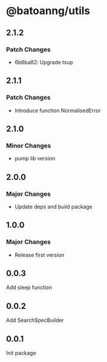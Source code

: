 # @batoanng/utils

## 2.1.2

### Patch Changes

- 6b6ba82: Upgrade tsup

## 2.1.1

### Patch Changes

- Introduce function NormalisedError

## 2.1.0

### Minor Changes

- pump lib version

## 2.0.0

### Major Changes

- Update deps and build package

## 1.0.0

### Major Changes

- Release first version

## 0.0.3

Add sleep function

## 0.0.2

Add SearchSpecBuilder

## 0.0.1

Init package
